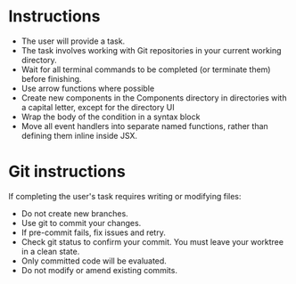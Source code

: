 # Instructions
- The user will provide a task.
- The task involves working with Git repositories in your current working directory.
- Wait for all terminal commands to be completed (or terminate them) before finishing.
- Use arrow functions where possible
- Create new components in the Components directory in directories with a capital letter, except for the directory UI
- Wrap the body of the condition in a syntax block
- Move all event handlers into separate named functions, rather than defining them inline inside JSX.

# Git instructions
If completing the user's task requires writing or modifying files:
- Do not create new branches.
- Use git to commit your changes.
- If pre-commit fails, fix issues and retry.
- Check git status to confirm your commit. You must leave your worktree in a clean state.
- Only committed code will be evaluated.
- Do not modify or amend existing commits.
